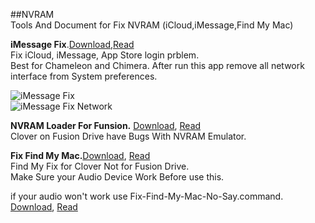 ##NVRAM   
Tools And Document for Fix NVRAM (iCloud,iMessage,Find My Mac)    
     
**iMessage Fix**.[Download](https://raw.github.com/xenatt/Hackintosh/master/NVRAM/iMessageFix.dmg),[Read](https://raw.github.com/xenatt/Hackintosh/master/NVRAM/iMessageFix.applescript)       
Fix iCloud, iMessage,  App Store login prblem.  
Best for Chameleon and Chimera.  After run this app remove all network interface from System preferences.              
     
![iMessage Fix](https://raw.github.com/xenatt/Hackintosh/master/NVRAM/iMessageFix.png)      
![iMessage Fix Network](https://raw.github.com/xenatt/Hackintosh/master/NVRAM/iMessageFixNetwork.png)     
 

**NVRAM Loader For Funsion.** [Download](https://raw.github.com/xenatt/Hackintosh/master/NVRAM/FusionLoadNvram.command), [Read](https://github.com/xenatt/Hackintosh/blob/master/NVRAM/FusionLoadNvram.command)    
Clover on Fusion Drive have Bugs With NVRAM Emulator.   

**Fix Find My Mac.**[Download](https://raw.github.com/xenatt/Hackintosh/master/NVRAM/Fix-Find-My-Mac.command), [Read](https://github.com/xenatt/Hackintosh/blob/master/NVRAM/Fix-Find-My-Mac.command)  
Find My Fix for Clover Not for Fusion Drive.    
Make Sure your Audio Device Work Before use this.     

if your audio won't work use Fix-Find-My-Mac-No-Say.command. [Download](https://raw.github.com/xenatt/Hackintosh/master/NVRAM/Fix-Find-My-Mac-No-Say.command), [Read](https://github.com/xenatt/Hackintosh/blob/master/NVRAM/Fix-Find-My-Mac-No-Say.command)   
